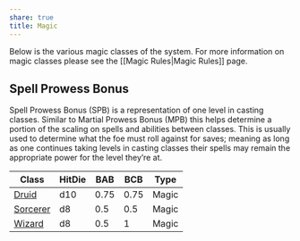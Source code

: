 ```yaml
---
share: true
title: Magic
---
```


Below is the various magic classes of the system. For more information on magic classes please see the [[Magic Rules|Magic Rules]] page.

## Spell Prowess Bonus

Spell Prowess Bonus (SPB) is a representation of one level in casting classes. Similar to Martial Prowess Bonus (MPB) this helps determine a portion of the scaling on spells and abilities between classes. This is usually used to determine what the foe must roll against for saves; meaning as long as one continues taking levels in casting classes their spells may remain the appropriate power for the level they’re at.

| Class                               | HitDie | BAB  | BCB  | Type  |
| ----------------------------------- | ------ | ---- | ---- | ----- |
| [Druid](/Classes/Magic/Druid)       | d10    | 0.75 | 0.75 | Magic |
| [Sorcerer](/Classes/Magic/Sorcerer) | d8     | 0.5  | 0.5  | Magic |
| [Wizard](/Classes/Magic/Wizard)     | d8     | 0.5  | 1    | Magic |
